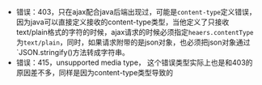 - 错误：403，只在ajax配合java后端出现过，可能是`content-type`定义错误，因为java可以直接定义接收的content-type类型，当他定义了只接收text/plain格式的字符的时候，ajax请求的时候必须指定`heaers.contentType`为`text/plain`，同时，如果请求附带的是json对象，也必须把json对象通过`JSON.stringify()方法转成字符串。
- 错误：415，unsupported media type， 这个错误类型实际上也是和403的原因差不多，同样是因为content-type类型导致的
